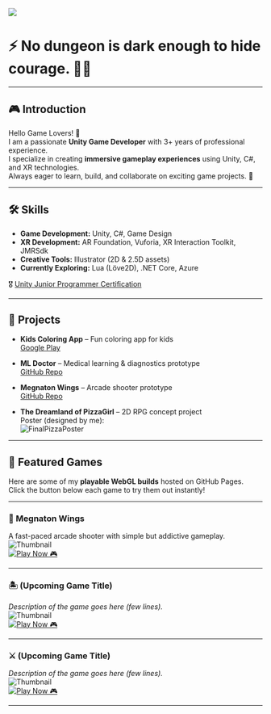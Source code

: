 ![](https://komarev.com/ghpvc/?username=its-tkc)

# ⚡ No dungeon is dark enough to hide courage. 🏰🔥

---

## 🎮 Introduction
Hello Game Lovers! 👋  
I am a passionate **Unity Game Developer** with 3+ years of professional experience.  
I specialize in creating **immersive gameplay experiences** using Unity, C#, and XR technologies.  
Always eager to learn, build, and collaborate on exciting game projects. 🚀  

---

## 🛠️ Skills
- **Game Development:** Unity, C#, Game Design  
- **XR Development:** AR Foundation, Vuforia, XR Interaction Toolkit, JMRSdk  
- **Creative Tools:** Illustrator (2D & 2.5D assets)  
- **Currently Exploring:** Lua (Löve2D), .NET Core, Azure  

🎖️ [Unity Junior Programmer Certification](https://www.credly.com/badges/59402c57-fcb8-416d-8f10-460b826142ec/public_url)

---

## 📂 Projects
- **Kids Coloring App** – Fun coloring app for kids  
  [Google Play](https://play.google.com/store/apps/details?id=com.learn.kidscoloring)  

- **ML Doctor** – Medical learning & diagnostics prototype  
  [GitHub Repo](https://github.com/its-tkc/MLDoctor)  

- **Megnaton Wings** – Arcade shooter prototype  
  [GitHub Repo](https://github.com/its-tkc/MegnatonWings)  

- **The Dreamland of PizzaGirl** – 2D RPG concept project  
  Poster (designed by me):  
  ![FinalPizzaPoster](https://user-images.githubusercontent.com/51854903/133062730-4db62829-91ad-4bb3-a5a3-d4491bcb1583.png)

---

## 🌟 Featured Games
Here are some of my **playable WebGL builds** hosted on GitHub Pages.  
Click the button below each game to try them out instantly!  

---

### 🚀 Megnaton Wings  
A fast-paced arcade shooter with simple but addictive gameplay.  
![Thumbnail](https://user-images.githubusercontent.com/51854903/placeholder.png)  
[![Play Now 🎮](https://img.shields.io/badge/Play%20Now%20🎮-green?style=for-the-badge)](https://its-tkc.github.io/Megnaton-Wings/)

---

### 🏝️ (Upcoming Game Title)  
*Description of the game goes here (few lines).*  
![Thumbnail](https://user-images.githubusercontent.com/51854903/placeholder.png)  
[![Play Now 🎮](https://img.shields.io/badge/Play%20Now%20🎮-blue?style=for-the-badge)](#)

---

### ⚔️ (Upcoming Game Title)  
*Description of the game goes here (few lines).*  
![Thumbnail](https://user-images.githubusercontent.com/51854903/placeholder.png)  
[![Play Now 🎮](https://img.shields.io/badge/Play%20Now%20🎮-purple?style=for-the-badge)](#)

---

